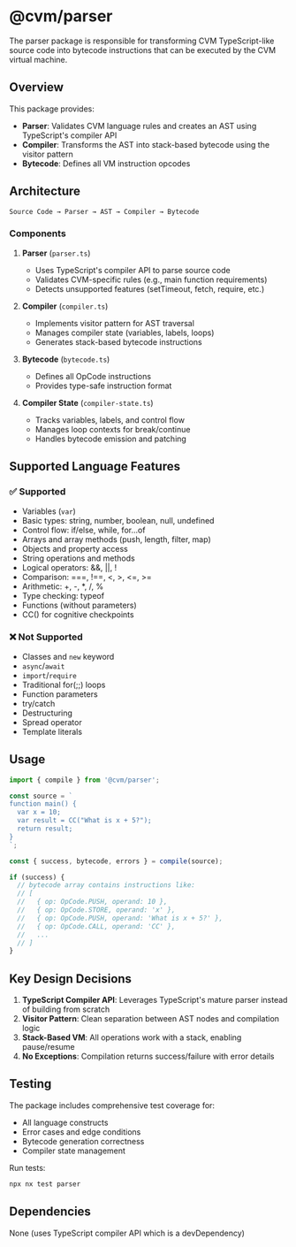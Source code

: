 # @cvm/parser

The parser package is responsible for transforming CVM TypeScript-like source code into bytecode instructions that can be executed by the CVM virtual machine.

## Overview

This package provides:
- **Parser**: Validates CVM language rules and creates an AST using TypeScript's compiler API
- **Compiler**: Transforms the AST into stack-based bytecode using the visitor pattern
- **Bytecode**: Defines all VM instruction opcodes

## Architecture

```
Source Code → Parser → AST → Compiler → Bytecode
```

### Components

1. **Parser** (`parser.ts`)
   - Uses TypeScript's compiler API to parse source code
   - Validates CVM-specific rules (e.g., main function requirements)
   - Detects unsupported features (setTimeout, fetch, require, etc.)

2. **Compiler** (`compiler.ts`)
   - Implements visitor pattern for AST traversal
   - Manages compiler state (variables, labels, loops)
   - Generates stack-based bytecode instructions

3. **Bytecode** (`bytecode.ts`)
   - Defines all OpCode instructions
   - Provides type-safe instruction format

4. **Compiler State** (`compiler-state.ts`)
   - Tracks variables, labels, and control flow
   - Manages loop contexts for break/continue
   - Handles bytecode emission and patching

## Supported Language Features

### ✅ Supported
- Variables (`var`)
- Basic types: string, number, boolean, null, undefined
- Control flow: if/else, while, for...of
- Arrays and array methods (push, length, filter, map)
- Objects and property access
- String operations and methods
- Logical operators: &&, ||, !
- Comparison: ===, !==, <, >, <=, >=
- Arithmetic: +, -, *, /, %
- Type checking: typeof
- Functions (without parameters)
- CC() for cognitive checkpoints

### ❌ Not Supported
- Classes and `new` keyword
- `async`/`await` 
- `import`/`require`
- Traditional for(;;) loops
- Function parameters
- try/catch
- Destructuring
- Spread operator
- Template literals

## Usage

```typescript
import { compile } from '@cvm/parser';

const source = `
function main() {
  var x = 10;
  var result = CC("What is x + 5?");
  return result;
}
`;

const { success, bytecode, errors } = compile(source);

if (success) {
  // bytecode array contains instructions like:
  // [
  //   { op: OpCode.PUSH, operand: 10 },
  //   { op: OpCode.STORE, operand: 'x' },
  //   { op: OpCode.PUSH, operand: 'What is x + 5?' },
  //   { op: OpCode.CALL, operand: 'CC' },
  //   ...
  // ]
}
```

## Key Design Decisions

1. **TypeScript Compiler API**: Leverages TypeScript's mature parser instead of building from scratch
2. **Visitor Pattern**: Clean separation between AST nodes and compilation logic
3. **Stack-Based VM**: All operations work with a stack, enabling pause/resume
4. **No Exceptions**: Compilation returns success/failure with error details

## Testing

The package includes comprehensive test coverage for:
- All language constructs
- Error cases and edge conditions  
- Bytecode generation correctness
- Compiler state management

Run tests:
```bash
npx nx test parser
```

## Dependencies

None (uses TypeScript compiler API which is a devDependency)